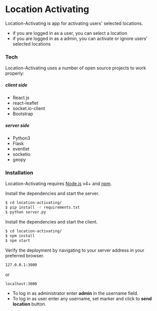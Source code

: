 # Location Activating

Location-Activating is app for activating users' selected locations.

  - if you are logged in as a user, you can select a location
  - if you are logged in as a admin, you can activate or ignore users' selected locations


### Tech

Location-Activating uses a number of open source projects to work properly:
##### client side
* React js
* react-leaflet
* socket.io-client
* Bootstrap

#####   server side
* Python3
* Flask
* eventlet
* socketio
* geopy

### Installation

Location-Activating requires [Node.js](https://nodejs.org/) v4+ and [npm](https://www.npmjs.com/).

Install the dependencies and start the server.
```sh
$ cd location-activating/
$ pip install -r requirements.txt
$ python server.py
```
Install the dependencies and start the client.
```sh
$ cd location-activating/
$ npm install
$ npm start
```
Verify the deployment by navigating to your server address in your preferred browser.

```sh
127.0.0.1:3000
```
or
```sh
localhost:3000
```
* To log in as administrator enter **admin** in the username field.
* To log in as user enter any username, set marker and click to **send location** button.
